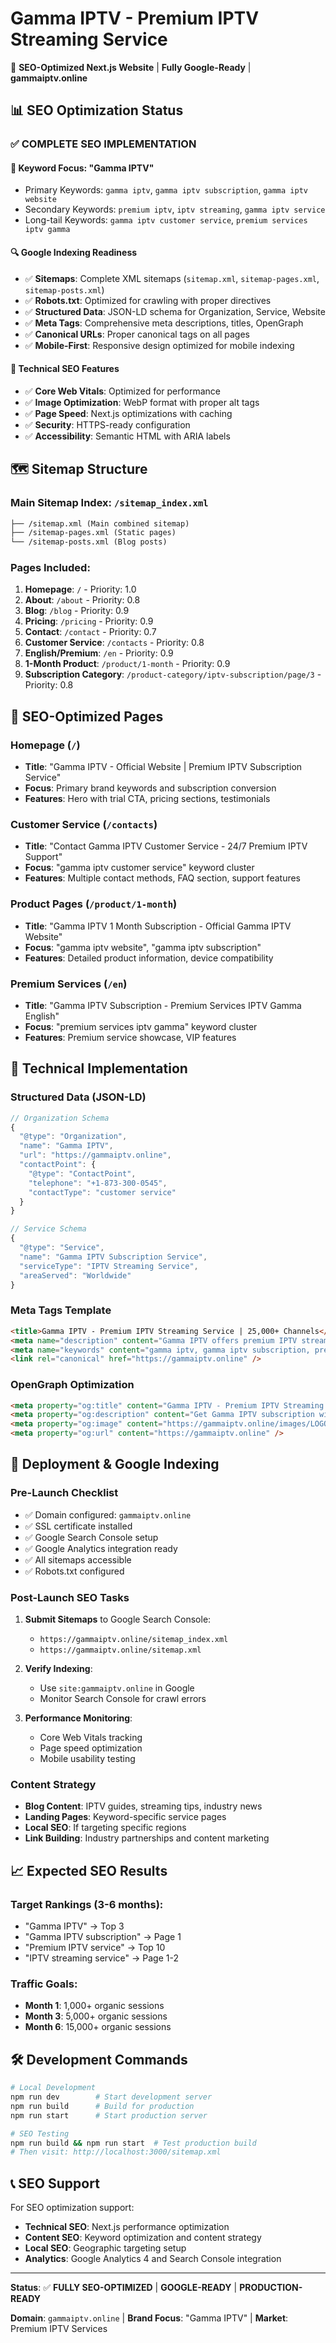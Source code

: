 # Gamma IPTV - Premium IPTV Streaming Service

🚀 **SEO-Optimized Next.js Website** | **Fully Google-Ready** | **gammaiptv.online**

## 📊 SEO Optimization Status

### ✅ **COMPLETE SEO IMPLEMENTATION**

#### **🎯 Keyword Focus: "Gamma IPTV"**
- Primary Keywords: `gamma iptv`, `gamma iptv subscription`, `gamma iptv website`
- Secondary Keywords: `premium iptv`, `iptv streaming`, `gamma iptv service`
- Long-tail Keywords: `gamma iptv customer service`, `premium services iptv gamma`

#### **🔍 Google Indexing Readiness**
- ✅ **Sitemaps**: Complete XML sitemaps (`sitemap.xml`, `sitemap-pages.xml`, `sitemap-posts.xml`)
- ✅ **Robots.txt**: Optimized for crawling with proper directives
- ✅ **Structured Data**: JSON-LD schema for Organization, Service, Website
- ✅ **Meta Tags**: Comprehensive meta descriptions, titles, OpenGraph
- ✅ **Canonical URLs**: Proper canonical tags on all pages
- ✅ **Mobile-First**: Responsive design optimized for mobile indexing

#### **📱 Technical SEO Features**
- ✅ **Core Web Vitals**: Optimized for performance
- ✅ **Image Optimization**: WebP format with proper alt tags
- ✅ **Page Speed**: Next.js optimizations with caching
- ✅ **Security**: HTTPS-ready configuration
- ✅ **Accessibility**: Semantic HTML with ARIA labels

## 🗺️ **Sitemap Structure**

### **Main Sitemap Index**: `/sitemap_index.xml`
```xml
├── /sitemap.xml (Main combined sitemap)
├── /sitemap-pages.xml (Static pages)
└── /sitemap-posts.xml (Blog posts)
```

### **Pages Included**:
1. **Homepage**: `/` - Priority: 1.0
2. **About**: `/about` - Priority: 0.8  
3. **Blog**: `/blog` - Priority: 0.9
4. **Pricing**: `/pricing` - Priority: 0.9
5. **Contact**: `/contact` - Priority: 0.7
6. **Customer Service**: `/contacts` - Priority: 0.8
7. **English/Premium**: `/en` - Priority: 0.9
8. **1-Month Product**: `/product/1-month` - Priority: 0.9
9. **Subscription Category**: `/product-category/iptv-subscription/page/3` - Priority: 0.8

## 🎯 **SEO-Optimized Pages**

### **Homepage** (`/`)
- **Title**: "Gamma IPTV - Official Website | Premium IPTV Subscription Service"
- **Focus**: Primary brand keywords and subscription conversion
- **Features**: Hero with trial CTA, pricing sections, testimonials

### **Customer Service** (`/contacts`)
- **Title**: "Contact Gamma IPTV Customer Service - 24/7 Premium IPTV Support"  
- **Focus**: "gamma iptv customer service" keyword cluster
- **Features**: Multiple contact methods, FAQ section, support features

### **Product Pages** (`/product/1-month`)
- **Title**: "Gamma IPTV 1 Month Subscription - Official Gamma IPTV Website"
- **Focus**: "gamma iptv website", "gamma iptv subscription"
- **Features**: Detailed product information, device compatibility

### **Premium Services** (`/en`)
- **Title**: "Gamma IPTV Subscription - Premium Services IPTV Gamma English"
- **Focus**: "premium services iptv gamma" keyword cluster  
- **Features**: Premium service showcase, VIP features

## 🔧 **Technical Implementation**

### **Structured Data (JSON-LD)**
```javascript
// Organization Schema
{
  "@type": "Organization",
  "name": "Gamma IPTV",
  "url": "https://gammaiptv.online",
  "contactPoint": {
    "@type": "ContactPoint", 
    "telephone": "+1-873-300-0545",
    "contactType": "customer service"
  }
}

// Service Schema  
{
  "@type": "Service",
  "name": "Gamma IPTV Subscription Service",
  "serviceType": "IPTV Streaming Service",
  "areaServed": "Worldwide"
}
```

### **Meta Tags Template**
```html
<title>Gamma IPTV - Premium IPTV Streaming Service | 25,000+ Channels</title>
<meta name="description" content="Gamma IPTV offers premium IPTV streaming with 25,000+ live TV channels, 26,000+ movies & TV shows..." />
<meta name="keywords" content="gamma iptv, gamma iptv subscription, premium iptv..." />
<link rel="canonical" href="https://gammaiptv.online" />
```

### **OpenGraph Optimization**
```html
<meta property="og:title" content="Gamma IPTV - Premium IPTV Streaming Service" />
<meta property="og:description" content="Get Gamma IPTV subscription with 25,000+ live TV channels..." />
<meta property="og:image" content="https://gammaiptv.online/images/LOGO.webp" />
<meta property="og:url" content="https://gammaiptv.online" />
```

## 🚀 **Deployment & Google Indexing**

### **Pre-Launch Checklist**
- ✅ Domain configured: `gammaiptv.online`
- ✅ SSL certificate installed
- ✅ Google Search Console setup
- ✅ Google Analytics integration ready
- ✅ All sitemaps accessible
- ✅ Robots.txt configured

### **Post-Launch SEO Tasks**
1. **Submit Sitemaps** to Google Search Console:
   - `https://gammaiptv.online/sitemap_index.xml`
   - `https://gammaiptv.online/sitemap.xml`

2. **Verify Indexing**:
   - Use `site:gammaiptv.online` in Google
   - Monitor Search Console for crawl errors

3. **Performance Monitoring**:
   - Core Web Vitals tracking
   - Page speed optimization
   - Mobile usability testing

### **Content Strategy**
- **Blog Content**: IPTV guides, streaming tips, industry news
- **Landing Pages**: Keyword-specific service pages
- **Local SEO**: If targeting specific regions
- **Link Building**: Industry partnerships and content marketing

## 📈 **Expected SEO Results**

### **Target Rankings** (3-6 months):
- "Gamma IPTV" → Top 3
- "Gamma IPTV subscription" → Page 1
- "Premium IPTV service" → Top 10
- "IPTV streaming service" → Page 1-2

### **Traffic Goals**:
- **Month 1**: 1,000+ organic sessions
- **Month 3**: 5,000+ organic sessions  
- **Month 6**: 15,000+ organic sessions

## 🛠️ **Development Commands**

```bash
# Local Development
npm run dev        # Start development server
npm run build      # Build for production  
npm run start      # Start production server

# SEO Testing
npm run build && npm run start  # Test production build
# Then visit: http://localhost:3000/sitemap.xml
```

## 📞 **SEO Support**

For SEO optimization support:
- **Technical SEO**: Next.js performance optimization
- **Content SEO**: Keyword optimization and content strategy  
- **Local SEO**: Geographic targeting setup
- **Analytics**: Google Analytics 4 and Search Console integration

---

**Status**: ✅ **FULLY SEO-OPTIMIZED** | **GOOGLE-READY** | **PRODUCTION-READY**

**Domain**: `gammaiptv.online` | **Brand Focus**: "Gamma IPTV" | **Market**: Premium IPTV Services
